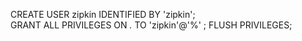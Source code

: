 


CREATE USER zipkin IDENTIFIED BY 'zipkin';  
GRANT ALL PRIVILEGES ON *.* TO 'zipkin'@'%' ;
FLUSH PRIVILEGES;

